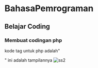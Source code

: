 # BahasaPemrograman
## Belajar Coding

### Membuat codingan php
kode tag untuk php adalah"<p>"
ini adalah tampilannya
![ss2](screenshot/ss2.png)
